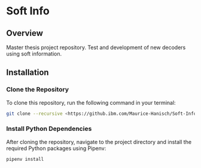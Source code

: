 # Soft Info 

## Overview
Master thesis project repository. Test and development of new decoders using soft information.


## Installation

### Clone the Repository
To clone this repository, run the following command in your terminal:
```bash
git clone --recursive <https://github.ibm.com/Maurice-Hanisch/Soft-Info.git>
```

### Install Python Dependencies
After cloning the repository, navigate to the project directory and install the required Python packages using Pipenv:
```bash
pipenv install
```
